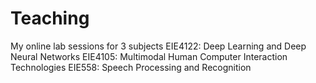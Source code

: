 # Teaching
My online lab sessions for 3 subjects
EIE4122: Deep Learning and Deep Neural Networks
EIE4105: Multimodal Human Computer Interaction Technologies
EIE558: Speech Processing and Recognition
